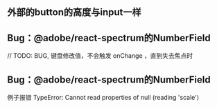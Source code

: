 
## 外部的button的高度与input一样

## Bug：@adobe/react-spectrum的NumberField 
// TODO: BUG, 键盘修改值，不会触发 onChange ，直到失去焦点时

## Bug：@adobe/react-spectrum的NumberField 
例子报错
TypeError: Cannot read properties of null (reading 'scale')

